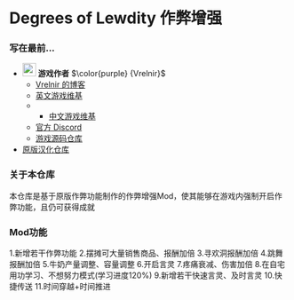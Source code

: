 # Degrees of Lewdity 作弊增强

### 写在最前...
- <img decoding="async" src="https://gitgud.io/uploads/-/system/user/avatar/9096/avatar.png" width="24"> <b>游戏作者</b> $\color{purple} {Vrelnir}$
  - [Vrelnir 的博客](https://vrelnir.blogspot.com)
  - [英文游戏维基](https://degreesoflewdity.miraheze.org/wiki)
  -   - [中文游戏维基](https://degreesoflewditycn.miraheze.org/wiki)
  - [官方 Discord](https://discord.gg/VznUtEhDOL)
  - [游戏源码仓库](https://gitgud.io/Vrelnir/degrees-of-lewdity/-/tree/master)
- [原版汉化仓库](https://github.com/Eltirosto/Degrees-of-Lewdity-Chinese-Localization)


### 关于本仓库

本仓库是基于原版作弊功能制作的作弊增强Mod，使其能够在游戏内强制开启作弊功能，且仍可获得成就

### Mod功能
1.新增若干作弊功能
2.摆摊可大量销售商品、报酬加倍
3.寻欢洞报酬加倍
4.跳舞报酬加倍
5.牛奶产量调整、容量调整
6.开启言灵
7.疼痛衰减、伤害加倍
8.在自宅用功学习、不想努力模式(学习进度120%)
9.新增若干快速言灵、及时言灵
10.快捷传送
11.时间穿越+时间推进
